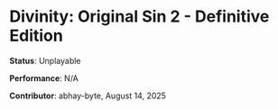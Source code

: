 # Divinity: Original Sin 2 - Definitive Edition

**Status**: Unplayable

**Performance**: N/A

**Contributor**: abhay-byte, August 14, 2025
